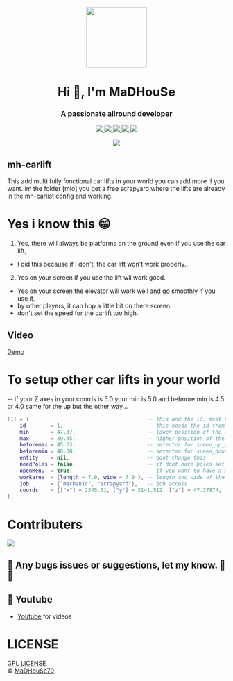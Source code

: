 <p align="center">
    <img width="140" src="https://icons.iconarchive.com/icons/iconarchive/red-orb-alphabet/128/Letter-M-icon.png" />  
    <h1 align="center">Hi 👋, I'm MaDHouSe</h1>
    <h3 align="center">A passionate allround developer </h3>    
</p>
<p align="center">
  <a href="https://github.com/MaDHouSe79/mh-carlift/issues">
    <img src="https://img.shields.io/github/issues/MaDHouSe79/mh-carlift"/> 
  </a>
    <a href="https://github.com/MaDHouSe79/mh-carlift/watchers">
    <img src="https://img.shields.io/github/watchers/MaDHouSe79/mh-carlift"/> 
  </a> 
  <a href="https://github.com/MaDHouSe79/mh-carlift/network/members">
    <img src="https://img.shields.io/github/forks/MaDHouSe79/mh-carlift"/> 
  </a>  
  <a href="https://github.com/MaDHouSe79/mh-carlift/stargazers">
    <img src="https://img.shields.io/github/stars/MaDHouSe79/mh-carlift"/> 
  </a>
  <a href="https://github.com/MaDHouSe79/mh-carlift/blob/main/LICENSE">
    <img src="https://img.shields.io/github/license/MaDHouSe79/mh-carlift?color=black"/> 
  </a>  
</p>

<p align="center">
  <img alig src="https://github-profile-trophy.vercel.app/?username=MaDHouSe79&margin-w=15&column=6" />
</p>

## mh-carlift
This add multi fully fonctional car lifts in your world
you can add more if you want.
im the folder [mlo] you get a free scrapyard
where the lifts are already in the mh-carlist config and working.


# Yes i know this 😁
1. Yes, there will always be platforms on the ground even if you use the car lift,
 - I did this because if I don't, the car lift won't work properly..
2. Yes on your screen if you use the lift wil work good.
 - Yes on your screen the elevator will work well and go smoothly if you use it, 
 - by other players, it can hop a little bit on there screen.
 - don't set the speed for the carlift too high.
 
## Video
[Demo](https://www.youtube.com/watch?v=hdZKEUiX4lI)

# To setup other car lifts in your world
-- if your Z axes in your coords is 5.0 your min is 5.0 and befmore min is 4.5 or 4.0 same for the up but the other way...
```lua
[1] = {               	                     -- this and the id, must be the same number. (a unique number)
    id        = 1,    	                     -- this needs the id from above. 
    min       = 47.37, 	                     -- lower position of the lift (z from the main coords)
    max       = 49.45, 	                     -- higher position of the lift (z from the main coords)
    beforemax = 45.53, 	                     -- detector for speed_up_slow befor the final point (z from the main coords)
    beforemin = 48.00, 	                     -- detector for speed_down_slow befor the final point (z from the main coords)
    entity    = nil,   	                     -- dont change this
    needPoles = false,                       -- if dont have poles set this true
    openMenu  = true,                        -- if you want to have a menu on the lift, false if you have other plans with it.
    workarea  = {length = 7.0, wide = 7.0 }, -- length and wide of the box zone
    job       = {"mechanic", "scrapyard"},   -- job access
    coords    = {["x"] = 2345.31, ["y"] = 3141.512, ["z"] = 47.37874, ["h"] = -189.5}, -- start base coords of this lift platform.
}, 
```

# Contributers
<a href="https://github.com/MaDHouSe79/mh-carlift/graphs/contributors">
  <img src="https://contributors-img.web.app/image?repo=MaDHouSe79/mh-carlift" />
</a>

## 🐞 Any bugs issues or suggestions, let my know. 👊😎

## 🙈 Youtube
- [Youtube](https://www.youtube.com/@MaDHouSe79) for videos


# LICENSE
[GPL LICENSE](./LICENSE)<br />
&copy; [MaDHouSe79](https://www.youtube.com/@MaDHouSe79)

